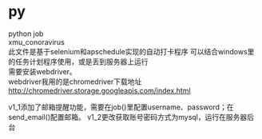 # py
python job  
xmu_conoravirus  
此文件是基于selenium和apschedule实现的自动打卡程序  可以结合windows里的任务计划程序使用，或是丢到服务器上运行  
需要安装webdriver。  
webdriver我用的是chromedriver下载地址 http://chromedriver.storage.googleapis.com/index.html

v1_1添加了邮箱提醒功能，需要在job()里配置username、password；在send_email()配置邮箱。
v1_2更改获取账号密码方式为mysql，运行在服务器后台
